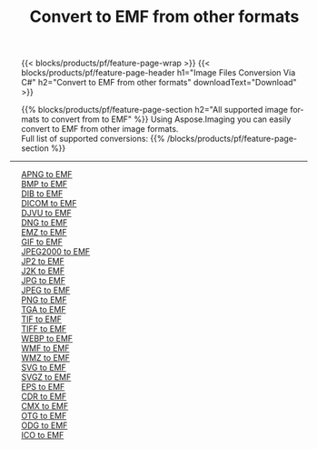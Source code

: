 ﻿---
title: Convert to EMF from other formats 
weight: 3920
url: /java/conversion/to/emf 
lang: en
langdirlevel: 2
locales: zh-hans,ja,it,ru,de,es,fr,nl,id,lt,pl,pt,vi,tr,ko,zh-hant,ar,hi,th,sv,cs,uk,he
description: Using Aspose.Imaging you can easily convert to EMF from other formats
---

{{< blocks/products/pf/feature-page-wrap >}}
{{< blocks/products/pf/feature-page-header h1="Image Files Conversion Via C#" h2="Convert to EMF from other formats" downloadText="Download" >}}


{{% blocks/products/pf/feature-page-section  h2="All supported image formats to convert from to EMF" %}}
Using Aspose.Imaging you can easily convert to EMF from other image formats.
<br/>
Full list of supported conversions:
{{% /blocks/products/pf/feature-page-section %}}
<div class="container-fluid productfamilypage bg-gray">
    <div class="convertypes bg-gray agp-content section">
        <div class="container">
		<hr style="margin-left:-20px;"/>
		<div class="row other-converters">
		    <div class='col-md-2 other-converter remove-lp remove-rp'><a href="/imaging/java/conversion/apng-to-emf" >APNG to EMF</a></div>
<div class='col-md-2 other-converter remove-lp remove-rp'><a href="/imaging/java/conversion/bmp-to-emf" >BMP to EMF</a></div>
<div class='col-md-2 other-converter remove-lp remove-rp'><a href="/imaging/java/conversion/dib-to-emf" >DIB to EMF</a></div>
<div class='col-md-2 other-converter remove-lp remove-rp'><a href="/imaging/java/conversion/dicom-to-emf" >DICOM to EMF</a></div>
<div class='col-md-2 other-converter remove-lp remove-rp'><a href="/imaging/java/conversion/djvu-to-emf" >DJVU to EMF</a></div>
<div class='col-md-2 other-converter remove-lp remove-rp'><a href="/imaging/java/conversion/dng-to-emf" >DNG to EMF</a></div>
<div class='col-md-2 other-converter remove-lp remove-rp'><a href="/imaging/java/conversion/emz-to-emf" >EMZ to EMF</a></div>
<div class='col-md-2 other-converter remove-lp remove-rp'><a href="/imaging/java/conversion/gif-to-emf" >GIF to EMF</a></div>
<div class='col-md-2 other-converter remove-lp remove-rp'><a href="/imaging/java/conversion/jpeg2000-to-emf" >JPEG2000 to EMF</a></div>
<div class='col-md-2 other-converter remove-lp remove-rp'><a href="/imaging/java/conversion/jp2-to-emf" >JP2 to EMF</a></div>
<div class='col-md-2 other-converter remove-lp remove-rp'><a href="/imaging/java/conversion/j2k-to-emf" >J2K to EMF</a></div>
<div class='col-md-2 other-converter remove-lp remove-rp'><a href="/imaging/java/conversion/jpg-to-emf" >JPG to EMF</a></div>
<div class='col-md-2 other-converter remove-lp remove-rp'><a href="/imaging/java/conversion/jpeg-to-emf" >JPEG to EMF</a></div>
<div class='col-md-2 other-converter remove-lp remove-rp'><a href="/imaging/java/conversion/png-to-emf" >PNG to EMF</a></div>
<div class='col-md-2 other-converter remove-lp remove-rp'><a href="/imaging/java/conversion/tga-to-emf" >TGA to EMF</a></div>
<div class='col-md-2 other-converter remove-lp remove-rp'><a href="/imaging/java/conversion/tif-to-emf" >TIF to EMF</a></div>
<div class='col-md-2 other-converter remove-lp remove-rp'><a href="/imaging/java/conversion/tiff-to-emf" >TIFF to EMF</a></div>
<div class='col-md-2 other-converter remove-lp remove-rp'><a href="/imaging/java/conversion/webp-to-emf" >WEBP to EMF</a></div>
<div class='col-md-2 other-converter remove-lp remove-rp'><a href="/imaging/java/conversion/wmf-to-emf" >WMF to EMF</a></div>
<div class='col-md-2 other-converter remove-lp remove-rp'><a href="/imaging/java/conversion/wmz-to-emf" >WMZ to EMF</a></div>
<div class='col-md-2 other-converter remove-lp remove-rp'><a href="/imaging/java/conversion/svg-to-emf" >SVG to EMF</a></div>
<div class='col-md-2 other-converter remove-lp remove-rp'><a href="/imaging/java/conversion/svgz-to-emf" >SVGZ to EMF</a></div>
<div class='col-md-2 other-converter remove-lp remove-rp'><a href="/imaging/java/conversion/eps-to-emf" >EPS to EMF</a></div>
<div class='col-md-2 other-converter remove-lp remove-rp'><a href="/imaging/java/conversion/cdr-to-emf" >CDR to EMF</a></div>
<div class='col-md-2 other-converter remove-lp remove-rp'><a href="/imaging/java/conversion/cmx-to-emf" >CMX to EMF</a></div>
<div class='col-md-2 other-converter remove-lp remove-rp'><a href="/imaging/java/conversion/otg-to-emf" >OTG to EMF</a></div>
<div class='col-md-2 other-converter remove-lp remove-rp'><a href="/imaging/java/conversion/odg-to-emf" >ODG to EMF</a></div>
<div class='col-md-2 other-converter remove-lp remove-rp'><a href="/imaging/java/conversion/ico-to-emf" >ICO to EMF</a></div>
                </div>
        </div>
    </div>
</div>
<br/>

